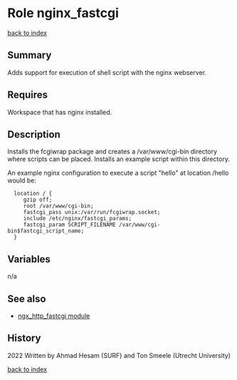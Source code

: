 # Role nginx_fastcgi
[back to index](../index.md#Roles)

## Summary
Adds support for execution of shell script with the nginx
webserver. 

## Requires
Workspace that has nginx installed.

## Description
Installs the fcgiwrap package and creates a /var/www/cgi-bin directory
where scripts can be placed.  Installs an example script within this
directory.

An example nginx configuration to execute a script "hello" at 
location /hello would be: 
```
  location / {
     gzip off;
     root /var/www/cgi-bin;
     fastcgi_pass unix:/var/run/fcgiwrap.socket;
     include /etc/nginx/fastcgi_params;
     fastcgi_param SCRIPT_FILENAME /var/www/cgi-bin$fastcgi_script_name;
  }
```

## Variables
n/a

## See also
- [ngx_http_fastcgi module](https://nginx.org/en/docs/http/ngx_http_fastcgi_module.html)  

## History
2022 Written by Ahmad Hesam (SURF) and Ton Smeele (Utrecht University)


[back to index](../index.md#Roles)
